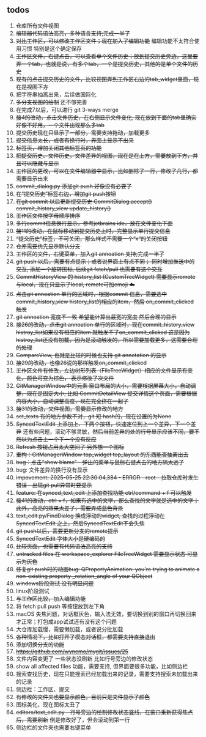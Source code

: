 ## todos

1. ~~仓库所有文件视图~~
2. ~~编辑器代码语法高亮，多种语言支持;完成一半了~~
3. ~~对比工作区，可以修改工作区文件；现在加入了编辑功能~~ 编辑功能不太符合使用习惯 特别是这个确定保存
4. ~~工作区文件，右键点击，可以查看单个文件历史；放到提交历史旁边，这里要弄一个tab，也就是说，有多个tab，一个是提交历史，其他的是单个文件的历史~~
5. ~~现有的点击提交历史的文件，比较视图弄到工作区右边的tab_widget里面，现在是视图下方~~
6. 把字符串抽离出来，后续做国际化
7. ~~多分支视图的绘制~~ 还不够完善
8. 在完成7以后，可以进行 git 3-ways merge
9. ~~接4的改动，点击文件历史，在右侧显示文件变化, 现在放到下面的tab里确实好像不好用，一个文件出现那么多tab~~
10. ~~提交历史现在只显示了一部分，需要支持拖动，加载更多~~
11. ~~提交信息太长，或者有换行时，界面上显示不出来~~
12. ~~标签页，增加关闭其他标签页的功能~~
13. ~~把提交历史、文件历史，文件差异的视图，现在是在上方，需要放到下方，并且可以隐藏与显示~~
14. ~~工作区的更改，可以在文件编辑器中显示，比如删除了一行，修改了几行，都需要显示出来~~
15. ~~commit_dialog.py 添加git push 好像没有必要了~~
16. ~~在“提交历史”标签右边，增加git push按钮~~
17. ~~在git commit 以后更新提交历史 CommitDialog.accept() commit_history_view update_history()~~
18. ~~工作区文件按字母顺序排序~~
19. ~~多行commit信息换行显示，参考jetbrains ide，放在文件变化下面~~
20. ~~接11的改动，在鼠标移动到提交历史上时，完整显示单行提交信息~~
21. ~~“提交历史”标签，不可关闭，那么样式不需要一个“x“的关闭按钮~~
22. ~~仓库需要优先显示默认分支~~
23. ~~工作区的文件，右键菜单，加入git annoation 支持;完成一半了~~
24. ~~git push 以后，需要有点提示；或者说界面上有点不同； 同时增加推送中的交互, 添加一个旋转图标, 后续git fetch/pull 也需要有这个交互~~
25. ~~CommitHistoryView 的 history_list (CustomTreeWidget) 需要显示remote与local，现在只显示了local, remote可加emoji ☁️~~
26. ~~点击git annoation 单行的区域时，根据commit 信息，需要选中commit_history_view history_list的相应的item，然后 on_commit_clicked 触发~~
27. ~~git annoation 宽度不一致 希望能计算出最宽的宽度 然后合理的显示~~
28. ~~接26的改动，点击git annoation 单行的区域时，现在commit_history_view histroy_list如果没有相应的item 就触发不了on_commit_clicked 这是因为histroy_list还没有加载，因为是滚动触发的，所以需要加载更多，这需要合理的处理~~
29. ~~CompareView, 也就是比较的时候也支持 git annotation 的显示~~
30. ~~接29的改动，也像26说的那样触发on_commit_clicked~~
31. ~~工作区文件有修改，左边树形列表（FileTreeWidget）相应的文件显示有变化，颜色可变为棕色， 表示修改了次文件~~
32. ~~GitManagerWindow中的元素 窗口布局的大小，需要根据屏幕大小，自动调整，现在是固定大小; 比如 CommitDetailView 提交详情这个页面，需要根据内容大小，自动调整高度，现在完全挤在一起了~~
33. ~~接31的改动，文件视图，需要显示修改的地方~~
34. ~~set_texts 有的地方参数不对，git 短 hash的，现在设置的为None~~
35. ~~SyncedTextEdit 上添加上、下两个按钮，快速定位到上一个差异，下一个差异~~ 还有些问题，滚动不够灵敏，~~然后当前差异的处的行号显示应该不同，要不然以为点击上一个下一个没有反应~~
36. ~~Refresh 按钮占用太大空间了 另外想一个图标~~
37. ~~重构：GitManagerWindow top_widget top_layout 的东西能否抽离出去~~
38. ~~bug：点击“show blame” - 弹出的菜单与鼠标右键点击的地方隔太远了~~
39. bug: 文件差异的换行没有显示
40. ~~impovement: 2025-05-25 22:30:04,384 - ERROR - root - 拉取仓库时发生错误 -  出现git pull异常时要提示~~
41. ~~feature: 在synced_text_edit 上添加查找功能 ctrl/command + f 可以触发~~
42. ~~接41的改动，ctrl + f，如果有选中的文字，那么查找的文字就是选中的文字；此外，高亮的效果太差了，需要弄成蓝色背景~~
43. ~~text_edit.py/FindDialog 换成浮动的widget, 查找的过程浮动在 SyncedTextEdit 之上，然后SyncedTextEdit不会失焦~~
44. ~~git push以后，需要更新分支的remote提示~~
45. ~~SyncedTextEdit 字体大小是硬编码的~~
46. ~~比较页面，也需要有代码语法高亮的支持~~
47. ~~untracked files 在 workspace_explorer FileTreeWidget 需要显示状态 可显示为灰色~~
48. ~~修复git push时的动画bug: QPropertyAnimation: you're trying to animate a non-existing property _rotation_angle of your QObject~~
49. ~~windows阶段测试 没有明显问题~~
50. linux阶段测试
60. ~~与工作区比较，加入编辑功能~~
61. 将 fetch pull push 等按钮放到左下角
62. macOS 失焦问题，对话框灰色，输入法无效，要切换到别的窗口再切换回来才正常；打包成app试试还有没有这个问题
63. 大仓库加载慢，需要懒加载，或者说分批加载
64. ~~各种情况下，比如打开了模态对话框，都需要支持直接退出~~
65. ~~添加切换分支的功能~~
66. ~~https://github.com/wynemo/mygit/issues/25~~
67. 文件内容变更了 一些状态没刷新 比如行号旁边的修改状态
68. show all affected files 功能，需要支持, 但界面要很多功能，比如侧边栏
69. 搜索查找历史，现在只能搜索已经加载出来的记录，需要支持搜索未加载出来的记录
70. 侧边栏：工作区、提交
71. ~~有修改的文件夹也要显示颜色，目前只是文件显示了颜色~~
72. 图标美化，现在图标太丑了
73. ~~editors/text_edit.py - 行号旁边的绘制修改状态竖线，在窗口重新获得焦点后，需要刷新~~ 倒是修改好了，但会滚动到第一行
74. 侧边栏的文件夹也需要右键菜单